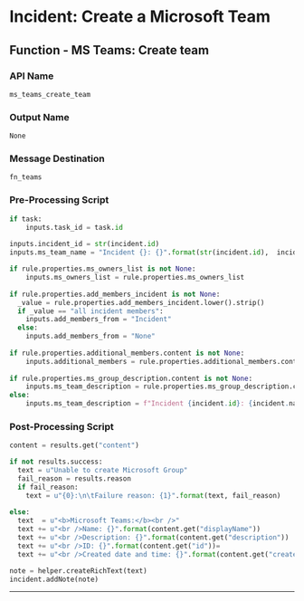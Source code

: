 <!--
    DO NOT MANUALLY EDIT THIS FILE
    THIS FILE IS AUTOMATICALLY GENERATED WITH resilient-sdk codegen
-->

# Incident: Create a Microsoft Team

## Function - MS Teams: Create team

### API Name
`ms_teams_create_team`

### Output Name
`None`

### Message Destination
`fn_teams`

### Pre-Processing Script
```python
if task:
    inputs.task_id = task.id
  
inputs.incident_id = str(incident.id)
inputs.ms_team_name = "Incident {}: {}".format(str(incident.id),  incident.name) if rule.properties.ms_team_name is None else rule.properties.ms_team_name

if rule.properties.ms_owners_list is not None:
    inputs.ms_owners_list = rule.properties.ms_owners_list
    
if rule.properties.add_members_incident is not None:
  _value = rule.properties.add_members_incident.lower().strip()
  if _value == "all incident members":
    inputs.add_members_from = "Incident"
  else:
    inputs.add_members_from = "None"
    
if rule.properties.additional_members.content is not None:
    inputs.additional_members = rule.properties.additional_members.content
    
if rule.properties.ms_group_description.content is not None:
    inputs.ms_team_description = rule.properties.ms_group_description.content
else:
    inputs.ms_team_description = f"Incident {incident.id}: {incident.name}"

```

### Post-Processing Script
```python
content = results.get("content")

if not results.success:
  text = u"Unable to create Microsoft Group"
  fail_reason = results.reason
  if fail_reason:
    text = u"{0}:\n\tFailure reason: {1}".format(text, fail_reason)
    
else:
  text  = u"<b>Microsoft Teams:</b><br />"
  text += u"<br />Name: {}".format(content.get("displayName"))
  text += u"<br />Description: {}".format(content.get("description"))
  text += u"<br />ID: {}".format(content.get("id"))=
  text += u"<br />Created date and time: {}".format(content.get("createdDateTime"))

note = helper.createRichText(text)
incident.addNote(note)

```

---

